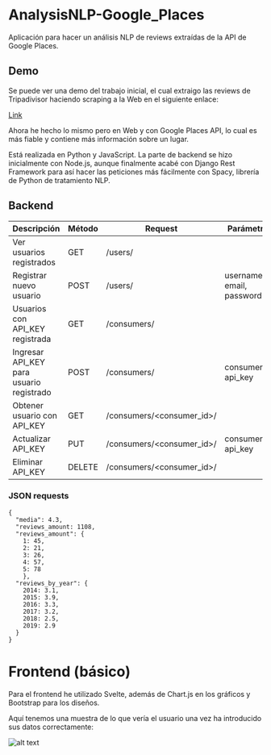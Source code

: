 # AnalysisNLP-Google_Places

Aplicación para hacer un análisis NLP de reviews extraídas de la API de Google Places. 

## Demo

Se puede ver una demo del trabajo inicial, el cual extraigo las reviews de Tripadivisor haciendo scraping a la Web en el siguiente enlace:

[Link](https://github.com/catraba/testingstuffs/blob/master/TripadvisorNLP.ipynb)

Ahora he hecho lo mismo pero en Web y con Google Places API, lo cual es más fiable y contiene más información sobre un lugar.

Está realizada en Python y JavaScript. La parte de backend se hizo inicialmente con Node.js, aunque finalmente acabé con Django Rest Framework para así hacer las peticiones más fácilmente con Spacy, librería de Python de tratamiento NLP.


## Backend

| Descripción | Método | Request | Parámetros | Ejemplo |
| ----------- | ------ | ------- | ---------- | ------- |
| Ver usuarios registrados | GET | /users/ | |  |
| Registrar nuevo usuario | POST | /users/ | username, email, password | "perico", "perico@mail.com", "123456789" |
| Usuarios con API_KEY registrada | GET | /consumers/ | | |
| Ingresar API_KEY para usuario registrado | POST | /consumers/ | consumer_id, api_key | 1, "abcdefghijklmnopqrstuvwxz" | 
| Obtener usuario con API_KEY | GET | /consumers/<consumer_id>/ | | |
| Actualizar API_KEY | PUT | /consumers/<consumer_id>/ | consumer_id, api_key | 1, "zxwvutsrqponmlkjihgfedcba" |
| Eliminar API_KEY | DELETE | /consumers/<consumer_id>/ | |

### JSON requests

```
{
  "media": 4.3,
  "reviews_amount: 1108,
  "reviews_amount": {
    1: 45,
    2: 21,
    3: 26,
    4: 57,
    5: 78
    },
  "reviews_by_year": {
    2014: 3.1,
    2015: 3.9,
    2016: 3.3,
    2017: 3.2,
    2018: 2.5,
    2019: 2.9
  }
}
```

# Frontend (básico)

Para el frontend he utilizado Svelte, además de Chart.js en los gráficos y Bootstrap para los diseños.

Aquí tenemos una muestra de lo que vería el usuario una vez ha introducido sus datos correctamente:

![alt text](https://i.postimg.cc/28LBStx5/Sin-t-tulo.png)
